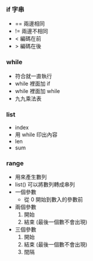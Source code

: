 ### if 字串
- == 兩邊相同
- != 兩邊不相同
- < 編碼在前
- \> 編碼在後
### while
- 符合就一直執行
- while 裡面加 if
- while 裡面加 while
- 九九乘法表
### list
- index
- 用 while 印出內容
- len
- sum
### range
- 用來產生數列
- list() 可以將數列轉成串列
- 一個參數
  - 從 0 開始到數入的參數前
- 兩個參數
  1. 開始
  2. 結束 (最後一個數不會出現)
- 三個參數
  1. 開始
  2. 結束 (最後一個數不會出現)
  3. 間隔
